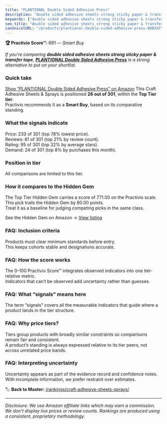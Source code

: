 ```yaml
---
title: "PLANTIONAL Double Sided Adhesive Press"
description: "double sided adhesive sheets strong sticky paper & transfer tape: Data-driven within Top Tier ranking using the Practivio Score™. Positioned by quality, value,…"
keywords: ["double sided adhesive sheets strong sticky paper & transfer tape"]
seo_title: "double sided adhesive sheets strong sticky paper & transfer tape — Smart Buy Top Tier (2025)"
canonicalURL: "/products/plantional-double-sided-adhesive-press-B0BXSFYM7Y/"
---
```


**🏆 Practivio Score™:** 691 — _Smart Buy_


*If you're comparing **double sided adhesive sheets strong sticky paper & transfer tape**, **[PLANTIONAL Double Sided Adhesive Press](https://www.amazon.com/dp/B0BXSFYM7Y?tag=practivio-20)** is a strong alternative to put on your shortlist.*
### Quick take
[Shop “PLANTIONAL Double Sided Adhesive Press” on Amazon](https://www.amazon.com/dp/B0BXSFYM7Y?tag=practivio-20)
This Craft Adhesive Sheets & Sprays is positioned **26 out of 301**, within the **Top Tier tier**.  
Practivio recommends it as a **Smart Buy**, based on its comparative standing.

### What the signals indicate
Price: 233 of 301 (top 78% lowest price).  
Reviews: 61 of 301 (top 21% by review count).  
Rating: 95 of 301 (top 32% by average stars).  
Demand: 24 of 301 (top 8% by purchases this month).

### Position in tier
All comparisons are limited to this tier.

### How it compares to the Hidden Gem
The Top Tier Hidden Gem carries a score of 771.00 on the Practivio scale.  
This pick trails the Hidden Gem by 80.00 points.  
Treat it as a baseline for judging competing picks in the same class.  

See the Hidden Gem on Amazon → [View listing](https://www.amazon.com/dp/B0F7J3L2T2?tag=practivio-20)

### FAQ: Inclusion criteria
Products must clear minimum standards before entry.  
This keeps cohorts stable and designations accurate.

### FAQ: How the score works
The 0–100 Practivio Score™ integrates observed indicators into one tier-relative metric.  
Indicators that can’t be observed add uncertainty rather than guesses.

### FAQ: What “signals” means here
The term “signals” covers all the measurable indicators that guide where a product lands in the tier structure.

### FAQ: Why price tiers?
Tiers group products with broadly similar constraints so comparisons remain fair and consistent.  
A product’s standing is always expressed relative to its tier peers, not across unrelated price bands.

### FAQ: Interpreting uncertainty
Uncertainty appears as part of the evidence record and confidence notes.  
With incomplete information, we prefer restraint over estimates.


🏷️ **Back to Master:** [/rankings/craft-adhesive-sheets-sprays/](/rankings/craft-adhesive-sheets-sprays/)

---
_Disclosure: We use Amazon affiliate links which may earn a commission. We don’t display live prices or review counts. Rankings are produced using a consistent, proprietary methodology._
